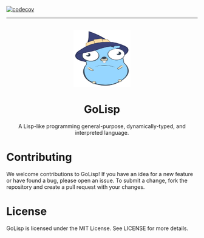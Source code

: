 [![codecov](https://codecov.io/gh/sebastianmarines/golisp/branch/main/graph/badge.svg?token=R46AK463XS)](https://codecov.io/gh/sebastianmarines/golisp)

---

<br />
<div align="center">
  <a href="https://github.com/othneildrew/Best-README-Template">
    <img src="logo.svg" alt="Logo" width="150" height="150">
  </a>

  <h1 align="center">GoLisp</h1>

  <p align="center">
    A Lisp-like programming general-purpose, dynamically-typed, and interpreted language.
  </p>
</div>


# Contributing
We welcome contributions to GoLisp! If you have an idea for a new feature or have found a bug, please open an issue. To submit a change, fork the repository and create a pull request with your changes.

# License
GoLisp is licensed under the MIT License. See LICENSE for more details.